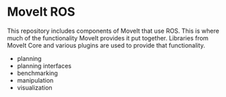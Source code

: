MoveIt ROS
================

This repository includes components of MoveIt that use ROS. This is where much of the functionality MoveIt provides it put together. Libraries from MoveIt Core and various plugins are used to provide that functionality.
- planning
- planning interfaces
- benchmarking
- manipulation
- visualization
